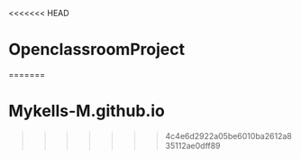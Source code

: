 <<<<<<< HEAD
# OpenclassroomProject
=======
# Mykells-M.github.io
>>>>>>> 4c4e6d2922a05be6010ba2612a835112ae0dff89
